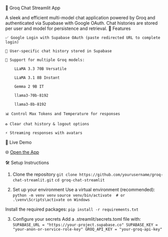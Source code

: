 💬 Groq Chat Streamlit App

A sleek and efficient multi-model chat application powered by Groq and authenticated via Supabase with Google OAuth. Chat histories are stored per user and model for persistence and retrieval.
🔧 Features

    ✅ Google Login with Supabase OAuth (paste redirected URL to complete login)

    💾 User-specific chat history stored in Supabase

    🤖 Support for multiple Groq models:

        LLaMA 3.3 70B Versatile

        LLaMA 3.1 8B Instant

        Gemma 2 9B IT

        llama3-70b-8192

        llama3-8b-8192

    📊 Control Max Tokens and Temperature for responses

    ♻️ Clear chat history & logout options

    ⚡ Streaming responses with avatars

🚀 Live Demo

🌐 [Open the App](https://groqchatonkar.streamlit.app/)

🛠️ Setup Instructions
1. Clone the repository
`git clone https://github.com/yourusername/groq-chat-streamlit.git`
`cd groq-chat-streamlit`

2. Set up your environment
Use a virtual environment (recommended):
`python -m venv venv`
`source venv/bin/activate  # or .\venv\Scripts\activate on Windows`

Install the required packages:
`pip install -r requirements.txt`

3. Configure your secrets
Add a .streamlit/secrets.toml file with:
`SUPABASE_URL = "https://your-project.supabase.co"
SUPABASE_KEY = "your-anon-or-service-role-key"
GROQ_API_KEY = "your-groq-api-key"`

